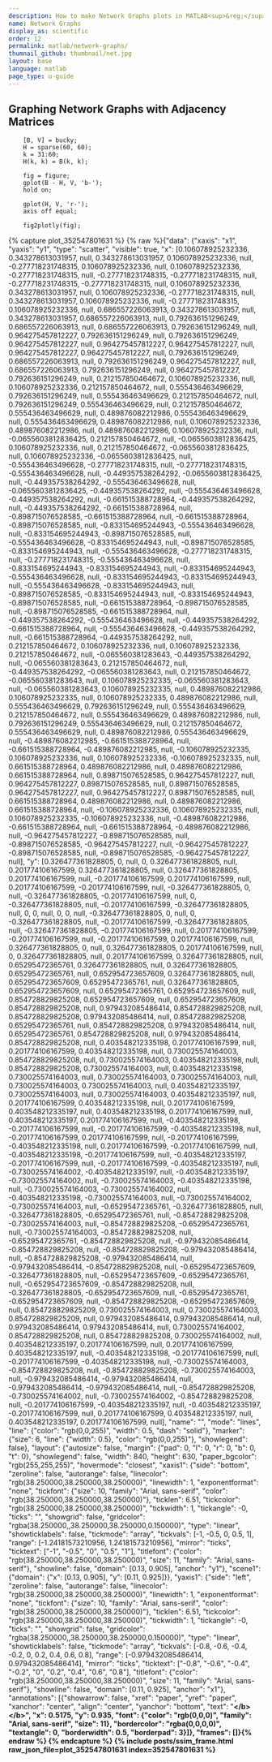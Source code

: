 ```yaml
---
description: How to make Network Graphs plots in MATLAB<sup>&reg;</sup> with Plotly.
name: Network Graphs
display_as: scientific
order: 12
permalink: matlab/network-graphs/
thumnail_github: thumbnail/net.jpg
layout: base
language: matlab
page_type: u-guide
---
```



## Graphing Network Graphs with Adjacency Matrices


```{matlab}
    [B, V] = bucky;
    H = sparse(60, 60);
    k = 31:60;
    H(k, k) = B(k, k);
    
    fig = figure;
    gplot(B - H, V, 'b-');
    hold on;
    
    gplot(H, V, 'r-');
    axis off equal;
    
    fig2plotly(fig);
```
{% capture plot_352547801631 %}
{% raw %}{"data": {"xaxis": "x1", "yaxis": "y1", "type": "scatter", "visible": true, "x": [0.106078925232336, 0.343278613031957, null, 0.343278613031957, 0.106078925232336, null, -0.277718231748315, 0.106078925232336, null, 0.106078925232336, -0.277718231748315, null, -0.277718231748315, -0.277718231748315, null, -0.277718231748315, -0.277718231748315, null, 0.106078925232336, 0.343278613031957, null, 0.106078925232336, -0.277718231748315, null, 0.343278613031957, 0.106078925232336, null, -0.277718231748315, 0.106078925232336, null, 0.686557226063913, 0.343278613031957, null, 0.343278613031957, 0.686557226063913, null, 0.792636151296249, 0.686557226063913, null, 0.686557226063913, 0.792636151296249, null, 0.964275457812227, 0.792636151296249, null, 0.792636151296249, 0.964275457812227, null, 0.964275457812227, 0.964275457812227, null, 0.964275457812227, 0.964275457812227, null, 0.792636151296249, 0.686557226063913, null, 0.792636151296249, 0.964275457812227, null, 0.686557226063913, 0.792636151296249, null, 0.964275457812227, 0.792636151296249, null, 0.212157850464672, 0.106078925232336, null, 0.106078925232336, 0.212157850464672, null, 0.555436463496629, 0.792636151296249, null, 0.555436463496629, 0.212157850464672, null, 0.792636151296249, 0.555436463496629, null, 0.212157850464672, 0.555436463496629, null, 0.489876082212986, 0.555436463496629, null, 0.555436463496629, 0.489876082212986, null, 0.106078925232336, 0.489876082212986, null, 0.489876082212986, 0.106078925232336, null, -0.0655603812836425, 0.212157850464672, null, -0.0655603812836425, 0.106078925232336, null, 0.212157850464672, -0.0655603812836425, null, 0.106078925232336, -0.0655603812836425, null, -0.555436463496628, -0.277718231748315, null, -0.277718231748315, -0.555436463496628, null, -0.449357538264292, -0.0655603812836425, null, -0.449357538264292, -0.555436463496628, null, -0.0655603812836425, -0.449357538264292, null, -0.555436463496628, -0.449357538264292, null, -0.661515388728964, -0.449357538264292, null, -0.449357538264292, -0.661515388728964, null, -0.898715076528585, -0.661515388728964, null, -0.661515388728964, -0.898715076528585, null, -0.833154695244943, -0.555436463496628, null, -0.833154695244943, -0.898715076528585, null, -0.555436463496628, -0.833154695244943, null, -0.898715076528585, -0.833154695244943, null, -0.555436463496628, -0.277718231748315, null, -0.277718231748315, -0.555436463496628, null, -0.833154695244943, -0.833154695244943, null, -0.833154695244943, -0.555436463496628, null, -0.833154695244943, -0.833154695244943, null, -0.555436463496628, -0.833154695244943, null, -0.898715076528585, -0.833154695244943, null, -0.833154695244943, -0.898715076528585, null, -0.661515388728964, -0.898715076528585, null, -0.898715076528585, -0.661515388728964, null, -0.449357538264292, -0.555436463496628, null, -0.449357538264292, -0.661515388728964, null, -0.555436463496628, -0.449357538264292, null, -0.661515388728964, -0.449357538264292, null, 0.212157850464672, 0.106078925232336, null, 0.106078925232336, 0.212157850464672, null, -0.065560381283643, -0.449357538264292, null, -0.065560381283643, 0.212157850464672, null, -0.449357538264292, -0.065560381283643, null, 0.212157850464672, -0.065560381283643, null, 0.106078925232335, -0.065560381283643, null, -0.065560381283643, 0.106078925232335, null, 0.489876082212986, 0.106078925232335, null, 0.106078925232335, 0.489876082212986, null, 0.555436463496629, 0.792636151296249, null, 0.555436463496629, 0.212157850464672, null, 0.555436463496629, 0.489876082212986, null, 0.792636151296249, 0.555436463496629, null, 0.212157850464672, 0.555436463496629, null, 0.489876082212986, 0.555436463496629, null, -0.489876082212985, -0.661515388728964, null, -0.661515388728964, -0.489876082212985, null, -0.106078925232335, 0.106078925232336, null, 0.106078925232336, -0.106078925232335, null, 0.661515388728964, 0.489876082212986, null, 0.489876082212986, 0.661515388728964, null, 0.898715076528585, 0.964275457812227, null, 0.964275457812227, 0.898715076528585, null, 0.898715076528585, 0.964275457812227, null, 0.964275457812227, 0.898715076528585, null, 0.661515388728964, 0.489876082212986, null, 0.489876082212986, 0.661515388728964, null, -0.106078925232336, 0.106078925232335, null, 0.106078925232335, -0.106078925232336, null, -0.489876082212986, -0.661515388728964, null, -0.661515388728964, -0.489876082212986, null, -0.964275457812227, -0.898715076528585, null, -0.898715076528585, -0.964275457812227, null, -0.964275457812227, -0.898715076528585, null, -0.898715076528585, -0.964275457812227, null], "y": [0.326477361828805, 0, null, 0, 0.326477361828805, null, 0.201774106167599, 0.326477361828805, null, 0.326477361828805, 0.201774106167599, null, -0.201774106167599, 0.201774106167599, null, 0.201774106167599, -0.201774106167599, null, -0.326477361828805, 0, null, -0.326477361828805, -0.201774106167599, null, 0, -0.326477361828805, null, -0.201774106167599, -0.326477361828805, null, 0, 0, null, 0, 0, null, -0.326477361828805, 0, null, 0, -0.326477361828805, null, -0.201774106167599, -0.326477361828805, null, -0.326477361828805, -0.201774106167599, null, 0.201774106167599, -0.201774106167599, null, -0.201774106167599, 0.201774106167599, null, 0.326477361828805, 0, null, 0.326477361828805, 0.201774106167599, null, 0, 0.326477361828805, null, 0.201774106167599, 0.326477361828805, null, 0.65295472365761, 0.326477361828805, null, 0.326477361828805, 0.65295472365761, null, 0.652954723657609, 0.326477361828805, null, 0.652954723657609, 0.65295472365761, null, 0.326477361828805, 0.652954723657609, null, 0.65295472365761, 0.652954723657609, null, 0.854728829825208, 0.652954723657609, null, 0.652954723657609, 0.854728829825208, null, 0.979432085486414, 0.854728829825208, null, 0.854728829825208, 0.979432085486414, null, 0.854728829825208, 0.65295472365761, null, 0.854728829825208, 0.979432085486414, null, 0.65295472365761, 0.854728829825208, null, 0.979432085486414, 0.854728829825208, null, 0.403548212335198, 0.201774106167599, null, 0.201774106167599, 0.403548212335198, null, 0.730025574164003, 0.854728829825208, null, 0.730025574164003, 0.403548212335198, null, 0.854728829825208, 0.730025574164003, null, 0.403548212335198, 0.730025574164003, null, 0.730025574164003, 0.730025574164003, null, 0.730025574164003, 0.730025574164003, null, 0.403548212335197, 0.730025574164003, null, 0.730025574164003, 0.403548212335197, null, 0.201774106167599, 0.403548212335198, null, 0.201774106167599, 0.403548212335197, null, 0.403548212335198, 0.201774106167599, null, 0.403548212335197, 0.201774106167599, null, -0.403548212335198, -0.201774106167599, null, -0.201774106167599, -0.403548212335198, null, -0.201774106167599, 0.201774106167599, null, -0.201774106167599, -0.403548212335198, null, 0.201774106167599, -0.201774106167599, null, -0.403548212335198, -0.201774106167599, null, -0.403548212335197, -0.201774106167599, null, -0.201774106167599, -0.403548212335197, null, -0.730025574164002, -0.403548212335197, null, -0.403548212335197, -0.730025574164002, null, -0.730025574164003, -0.403548212335198, null, -0.730025574164003, -0.730025574164002, null, -0.403548212335198, -0.730025574164003, null, -0.730025574164002, -0.730025574164003, null, -0.65295472365761, -0.326477361828805, null, -0.326477361828805, -0.65295472365761, null, -0.854728829825208, -0.730025574164003, null, -0.854728829825208, -0.65295472365761, null, -0.730025574164003, -0.854728829825208, null, -0.65295472365761, -0.854728829825208, null, -0.979432085486414, -0.854728829825208, null, -0.854728829825208, -0.979432085486414, null, -0.854728829825208, -0.979432085486414, null, -0.979432085486414, -0.854728829825208, null, -0.652954723657609, -0.326477361828805, null, -0.652954723657609, -0.65295472365761, null, -0.652954723657609, -0.854728829825208, null, -0.326477361828805, -0.652954723657609, null, -0.65295472365761, -0.652954723657609, null, -0.854728829825208, -0.652954723657609, null, 0.854728829825209, 0.730025574164003, null, 0.730025574164003, 0.854728829825209, null, 0.979432085486414, 0.979432085486414, null, 0.979432085486414, 0.979432085486414, null, 0.730025574164002, 0.854728829825208, null, 0.854728829825208, 0.730025574164002, null, 0.403548212335197, 0.201774106167599, null, 0.201774106167599, 0.403548212335197, null, -0.403548212335198, -0.201774106167599, null, -0.201774106167599, -0.403548212335198, null, -0.730025574164003, -0.854728829825208, null, -0.854728829825208, -0.730025574164003, null, -0.979432085486414, -0.979432085486414, null, -0.979432085486414, -0.979432085486414, null, -0.854728829825208, -0.730025574164002, null, -0.730025574164002, -0.854728829825208, null, -0.201774106167599, -0.403548212335197, null, -0.403548212335197, -0.201774106167599, null, 0.201774106167599, 0.403548212335197, null, 0.403548212335197, 0.201774106167599, null], "name": "", "mode": "lines", "line": {"color": "rgb(0,0,255)", "width": 0.5, "dash": "solid"}, "marker": {"size": 6, "line": {"width": 0.5}, "color": "rgb(0,0,255)"}, "showlegend": false}, "layout": {"autosize": false, "margin": {"pad": 0, "l": 0, "r": 0, "b": 0, "t": 0}, "showlegend": false, "width": 840, "height": 630, "paper_bgcolor": "rgb(255,255,255)", "hovermode": "closest", "xaxis1": {"side": "bottom", "zeroline": false, "autorange": false, "linecolor": "rgb(38.250000,38.250000,38.250000)", "linewidth": 1, "exponentformat": "none", "tickfont": {"size": 10, "family": "Arial, sans-serif", "color": "rgb(38.250000,38.250000,38.250000)"}, "ticklen": 6.51, "tickcolor": "rgb(38.250000,38.250000,38.250000)", "tickwidth": 1, "tickangle": -0, "ticks": "", "showgrid": false, "gridcolor": "rgba(38.250000,,38.250000,38.250000,0.150000)", "type": "linear", "showticklabels": false, "tickmode": "array", "tickvals": [-1, -0.5, 0, 0.5, 1], "range": [-1.24181573210956, 1.24181573210956], "mirror": "ticks", "ticktext": ["-1", "-0.5", "0", "0.5", "1"], "titlefont": {"color": "rgb(38.250000,38.250000,38.250000)", "size": 11, "family": "Arial, sans-serif"}, "showline": false, "domain": [0.13, 0.905], "anchor": "y1"}, "scene1": {"domain": {"x": [0.13, 0.905], "y": [0.11, 0.925]}}, "yaxis1": {"side": "left", "zeroline": false, "autorange": false, "linecolor": "rgb(38.250000,38.250000,38.250000)", "linewidth": 1, "exponentformat": "none", "tickfont": {"size": 10, "family": "Arial, sans-serif", "color": "rgb(38.250000,38.250000,38.250000)"}, "ticklen": 6.51, "tickcolor": "rgb(38.250000,38.250000,38.250000)", "tickwidth": 1, "tickangle": -0, "ticks": "", "showgrid": false, "gridcolor": "rgba(38.250000,,38.250000,38.250000,0.150000)", "type": "linear", "showticklabels": false, "tickmode": "array", "tickvals": [-0.8, -0.6, -0.4, -0.2, 0, 0.2, 0.4, 0.6, 0.8], "range": [-0.979432085486414, 0.979432085486414], "mirror": "ticks", "ticktext": ["-0.8", "-0.6", "-0.4", "-0.2", "0", "0.2", "0.4", "0.6", "0.8"], "titlefont": {"color": "rgb(38.250000,38.250000,38.250000)", "size": 11, "family": "Arial, sans-serif"}, "showline": false, "domain": [0.11, 0.925], "anchor": "x1"}, "annotations": [{"showarrow": false, "xref": "paper", "yref": "paper", "xanchor": "center", "align": "center", "yanchor": "bottom", "text": "<b><b><\/b><\/b>", "x": 0.5175, "y": 0.935, "font": {"color": "rgb(0,0,0)", "family": "Arial, sans-serif", "size": 11}, "bordercolor": "rgba(0,0,0,0)", "textangle": 0, "borderwidth": 0.5, "borderpad": 3}]}, "frames": []}{% endraw %}
{% endcapture %}
{% include posts/ssim_frame.html raw_json_file=plot_352547801631 index=352547801631 %}


<!--------------------- EXAMPLE BREAK ------------------------->